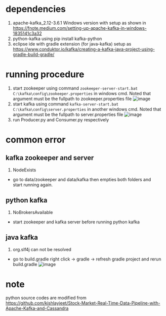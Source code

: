 # dependencies  
1. apache-kafka_2.12-3.6.1 Windows version with setup as shown in https://fnote.medium.com/setting-up-apache-kafka-in-windows-1835141c3a32
2. python-kafka using pip install kafka-python
3. eclipse ide with gradle extension (for java-kafka) setup as https://www.conduktor.io/kafka/creating-a-kafka-java-project-using-gradle-build-gradle/
# running procedure 
1. start zookeeper using command `zookeeper-server-start.bat C:\kafka\config\zookeeper.properties` in windows cmd. Noted that argument must be the fullpath to zookeeper.properties file
![image](https://github.com/mycodereposit/kafka_test_for_ems/assets/126697725/476248c4-0fce-426d-8210-9d8866489254)
2. start kafka using command `kafka-server-start.bat C:\kafka\config\server.properties` in another windows cmd. Noted that argument must be the fullpath to server.properties file
![image](https://github.com/mycodereposit/kafka_test_for_ems/assets/126697725/71bff0c5-2f71-4184-ad14-0cb10bbb772a)
3. run Producer.py and Consumer.py respectively
# common error
## kafka zookeeper and server
1. NodeExists
  - go to data/zookeeper and data/kafka then empties both folders and start running again.
## python kafka
1. NoBrokersAvailable
  - start zookeeper and kafka server before running python kafka
## java kafka
1. org.slf4j can not be resolved
  - go to build.gradle right click -> gradle -> refresh gradle project and rerun build.gradle
![image](https://github.com/mycodereposit/kafka_test_for_ems/assets/126697725/bbc34c93-7675-4303-b253-b031509af04e)

# note
python source codes are modified from https://github.com/kishlayjeet/Stock-Market-Real-Time-Data-Pipeline-with-Apache-Kafka-and-Cassandra
